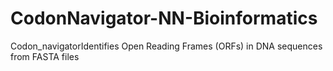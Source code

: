 # CodonNavigator-NN-Bioinformatics
Codon_navigatorIdentifies Open Reading Frames (ORFs) in DNA sequences from FASTA files
